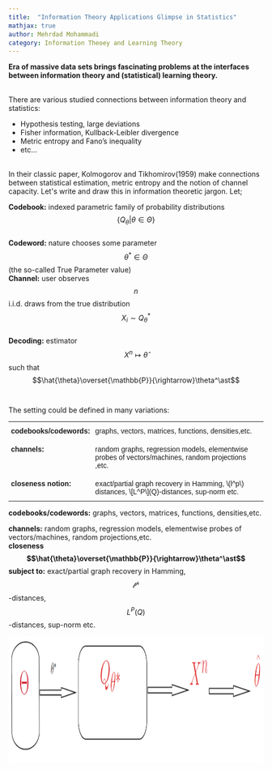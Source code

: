 ```yaml
---
title:  "Information Theory Applications Glimpse in Statistics"
mathjax: true
author: Mehrdad Mohammadi
category: Information Theoey and Learning Theory 
---
```

**Era of massive data sets brings fascinating problems at the interfaces between information theory and
(statistical) learning theory.**

<br/>
There are various studied connections between information theory and statistics:
<ul>
  <li>Hypothesis testing, large deviations</li>
  <li>Fisher information, Kullback-Leibler divergence</li>
  <li>Metric entropy and Fano’s inequality</li>
  <li> etc...</li>
</ul>
<br/>
 In their classic paper, Kolmogorov and Tikhomirov(1959) make connections between statistical estimation, metric entropy and the notion of channel capacity. Let's write and draw this in information theoretic jargon. Let; <br/>
 
 **Codebook:** indexed parametric family of probability distributions $$\{Q_\theta | \theta \in
\Theta\}$$ <br/>
 **Codeword:** nature chooses some parameter $$\theta^\ast \in
\Theta$$ (the so-called True Parameter value) <br/>
 **Channel:** user observes $$n$$ i.i.d. draws from the true distribution $$X_i \sim Q_\theta^\ast$$<br/>
 **Decoding:** estimator $$X^n \mapsto \hat{\theta}$$ such that $$\hat{\theta}\overset{\mathbb{P}}{\rightarrow}\theta^\ast$$ <br/>
 <br/>
 The setting could be defined in many variations:


<table style="border-collapse:collapse;border-spacing:0;border:none" class="tg"><tbody><tr><td style="border-style:solid;border-width:0px;font-family:Arial, Helvetica, sans-serif !important;;font-size:14px;font-weight:bold;overflow:hidden;padding:10px 5px;text-align:left;vertical-align:top;word-break:normal">codebooks/codewords:</td><td style="border-style:solid;border-width:0px;font-family:Arial, sans-serif;font-size:14px;overflow:hidden;padding:10px 5px;text-align:left;vertical-align:top;word-break:normal">graphs, vectors, matrices, functions, densities,etc.</td></tr><tr><td style="border-style:solid;border-width:0px;font-family:Arial, Helvetica, sans-serif !important;;font-size:14px;font-weight:bold;overflow:hidden;padding:10px 5px;text-align:left;vertical-align:top;word-break:normal">channels:</td><td style="border-style:solid;border-width:0px;font-family:Arial, sans-serif;font-size:14px;overflow:hidden;padding:10px 5px;text-align:left;vertical-align:top;word-break:normal">random graphs, regression models, elementwise probes of vectors/machines, random projections ,etc.</td></tr><tr><td style="border-style:solid;border-width:0px;font-family:Arial, Helvetica, sans-serif !important;;font-size:14px;font-weight:bold;overflow:hidden;padding:10px 5px;text-align:left;vertical-align:top;word-break:normal">closeness notion:</td><td style="border-style:solid;border-width:0px;font-family:Arial, sans-serif;font-size:14px;overflow:hidden;padding:10px 5px;text-align:left;vertical-align:top;word-break:normal">exact/partial graph recovery in Hamming, \(l^p\) distances, \[L^P\](Q)-distances, sup-norm etc.</td></tr></tbody></table>


**codebooks/codewords:**   graphs, vectors, matrices, functions, densities,etc.<br/>

**channels:**              random graphs, regression models, elementwise probes of vectors/machines, random projections,etc.<br/>
**closeness $$\hat{\theta}\overset{\mathbb{P}}{\rightarrow}\theta^\ast$$ subject to:**     exact/partial graph recovery in Hamming, $$\mathcal{l^p}$$-distances, $$L^P(Q)$$-distances, sup-norm etc.<br/>

<img src="/images/blog/pic1.png" align=center style="height:250px">    
